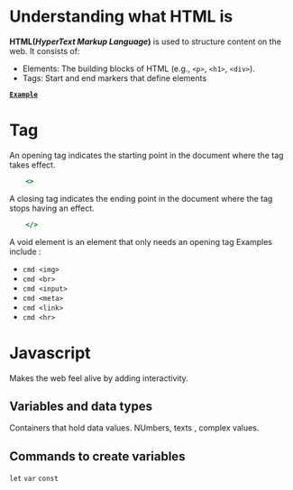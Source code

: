 # Understanding what HTML is
**HTML(*HyperText Markup Language*)** is used to structure content on the web. It consists of: 
* Elements: The building blocks of HTML (e.g., `<p>`, `<h1>`, `<div>`).
* Tags: Start and end markers that define elements

[**`Example`**](document_structure/index.html)


# Tag
An opening tag indicates the starting point in the document where the tag takes effect.
```cmd
    <>
```
A closing tag indicates the ending point in the document where the tag stops having an effect.
```cmd
    </>
```

A void element is an element that only needs an opening tag
Examples include :
- ```cmd <img>```
- ```cmd <br>```
- ```cmd <input>```
- ```cmd <meta>```
- ```cmd <link>```
- ```cmd <hr>```


# Javascript

Makes the web feel alive by adding interactivity.

## Variables and data types
Containers that hold data values. NUmbers, texts , complex values.

## Commands to create variables
```let```
```var```
```const```
